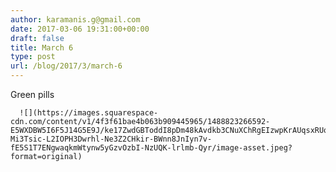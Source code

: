 ```yaml
---
author: karamanis.g@gmail.com
date: 2017-03-06 19:31:00+00:00
draft: false
title: March 6
type: post
url: /blog/2017/3/march-6
---
```


Green pills


  
      ![](https://images.squarespace-cdn.com/content/v1/4f3f61bae4b063b909445965/1488823266592-E5WXDBW5I6F5J14G5E9J/ke17ZwdGBToddI8pDm48kAvdkb3CNuXChRgEIzwpKrAUqsxRUqqbr1mOJYKfIPR7LoDQ9mXPOjoJoqy81S2I8PaoYXhp6HxIwZIk7-Mi3Tsic-L2IOPH3Dwrhl-Ne3Z2CHkir-BWnn8JnIyn7v-fE5S1T7ENgwaqkmWtynw5yGzvOzbI-NzUQK-lrlmb-Qyr/image-asset.jpeg?format=original)

